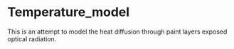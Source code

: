 # Temperature_model
This is an attempt to model the heat diffusion through paint layers exposed optical radiation.
